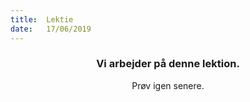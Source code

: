 ```yaml
---
title:  Lektie
date:   17/06/2019
---
```


### <center>Vi arbejder på denne lektion.</center>
<center>Prøv igen senere.</center>
